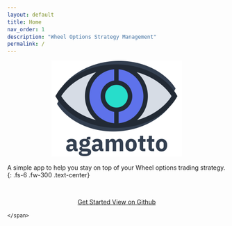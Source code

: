 ```yaml
---
layout: default
title: Home
nav_order: 1
description: "Wheel Options Strategy Management"
permalink: /
---
```



<p align="center">
    <img src="https://raw.githubusercontent.com/chrischow/agamotto/main/docs/images/agamotto_with_word.png">
</p>

A simple app to help you stay on top of your Wheel options trading strategy.
{: .fs-6 .fw-300 .text-center}

<br>

<p align="center">
    <span class="fs-5 text-center">
        <a href="/agamotto/getting_started" class="btn btn-purple">
        Get Started
        </a>
        <a href="https://github.com/chrischow/agamotto" class="btn" target="_blank">
        View on Github
        </a>
        
    </span>
</p>